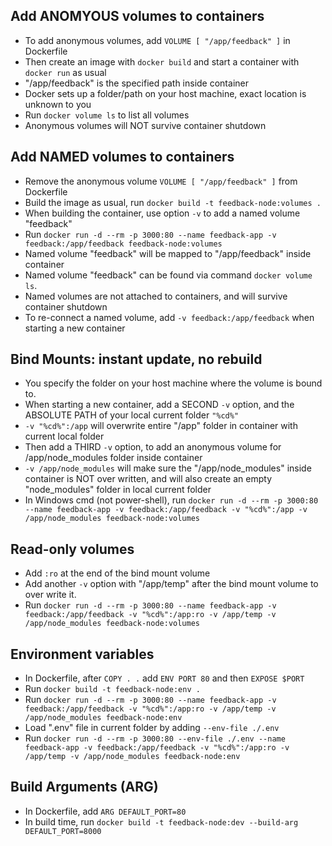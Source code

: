 ## Add ANOMYOUS volumes to containers
- To add anonymous volumes, add `VOLUME [ "/app/feedback" ]` in Dockerfile
- Then create an image with `docker build` and start a container with `docker run` as usual
- "/app/feedback" is the specified path inside container
- Docker sets up a folder/path on your host machine, exact location is unknown to you
- Run `docker volume ls` to list all volumes 
- Anonymous volumes will NOT survive container shutdown

## Add NAMED volumes to containers
- Remove the anonymous volume `VOLUME [ "/app/feedback" ]` from Dockerfile
- Build the image as usual, run `docker build -t feedback-node:volumes .`
- When building the container, use option `-v` to add a named volume "feedback"
- Run `docker run -d --rm -p 3000:80 --name feedback-app -v feedback:/app/feedback feedback-node:volumes`
- Named volume "feedback" will be mapped to "/app/feedback" inside container
- Named volume "feedback" can be found via command `docker volume ls`.
- Named volumes are not attached to containers, and will survive container shutdown
- To re-connect a named volume, add `-v feedback:/app/feedback` when starting a new container

## Bind Mounts: instant update, no rebuild
- You specify the folder on your host machine where the volume is bound to.
- When starting a new container, add a SECOND `-v` option, and the ABSOLUTE PATH of your local current folder `"%cd%"`
- `-v "%cd%":/app` will overwrite entire "/app" folder in container with current local folder
- Then add a THIRD `-v` option, to add an anonymous volume for /app/node_modules folder inside container
- `-v /app/node_modules` will make sure the "/app/node_modules" inside container is NOT over written, and will also create an empty "node_modules" folder in local current folder
- In Windows cmd (not power-shell), run `docker run -d --rm -p 3000:80 --name feedback-app -v feedback:/app/feedback -v "%cd%":/app -v /app/node_modules feedback-node:volumes`

## Read-only volumes
- Add `:ro` at the end of the bind mount volume
- Add another `-v` option with "/app/temp" after the bind mount volume to over write it.
- Run `docker run -d --rm -p 3000:80 --name feedback-app -v feedback:/app/feedback -v "%cd%":/app:ro -v /app/temp -v /app/node_modules feedback-node:volumes`

## Environment variables
- In Dockerfile, after `COPY . .` add `ENV PORT 80` and then `EXPOSE $PORT`
- Run `docker build -t feedback-node:env .`
- Run `docker run -d --rm -p 3000:80 --name feedback-app -v feedback:/app/feedback -v "%cd%":/app:ro -v /app/temp -v /app/node_modules feedback-node:env`
- Load ".env" file in current folder by adding `--env-file ./.env`
- Run `docker run -d --rm -p 3000:80 --env-file ./.env --name feedback-app -v feedback:/app/feedback -v "%cd%":/app:ro -v /app/temp -v /app/node_modules feedback-node:env`

## Build Arguments (ARG)
- In Dockerfile, add `ARG DEFAULT_PORT=80`
- In build time, run `docker build -t feedback-node:dev --build-arg DEFAULT_PORT=8000`